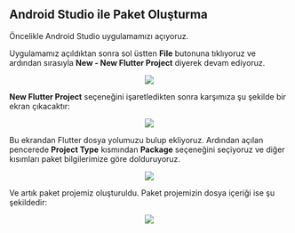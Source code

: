 ## Android Studio ile Paket Oluşturma

Öncelikle Android Studio uygulamamızı açıyoruz.

Uygulamamız açıldıktan sonra sol üstten **File** butonuna tıklıyoruz ve ardından sırasıyla **New - New Flutter Project** diyerek devam ediyoruz.

<p align="center">
  <img src="https://user-images.githubusercontent.com/61869567/162008867-7fb6bd6a-6a76-46cb-bfd7-ed73d4f128d2.png" />
</p>


**New Flutter Project** seçeneğini işaretledikten sonra karşımıza şu şekilde bir ekran çıkacaktır: 

<p align="center">
  <img src="https://user-images.githubusercontent.com/61869567/162008413-9f896ce0-c63c-4238-8aa1-46cd3ebd0c07.png" />
</p>

Bu ekrandan Flutter dosya yolumuzu bulup ekliyoruz. Ardından açılan pencerede **Project Type** kısmından **Package** seçeneğini seçiyoruz ve diğer kısımları paket bilgilerimize göre dolduruyoruz.

<p align="center">
  <img src="https://user-images.githubusercontent.com/61869567/162009200-47824071-840e-4402-a71d-e337a32b1934.png" />
</p>


Ve artık paket projemiz oluşturuldu. Paket projemizin dosya içeriği ise şu şekildedir:

<p align="center">
  <img src="https://user-images.githubusercontent.com/61869567/162010908-3cbced39-7031-4183-b07c-66fe31378b97.png" />
</p>

<p>&nbsp;</p>
<p>&nbsp;</p>












